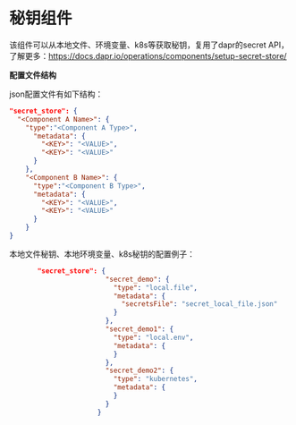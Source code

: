 # 秘钥组件
该组件可以从本地文件、环境变量、k8s等获取秘钥，复用了dapr的secret API，了解更多：https://docs.dapr.io/operations/components/setup-secret-store/

**配置文件结构**

json配置文件有如下结构：

```json
"secret_store": {
  "<Component A Name>": {
    "type":"<Component A Type>",
      "metadata": {
        "<KEY>": "<VALUE>",
        "<KEY>": "<VALUE>"
      }
    },
    "<Component B Name>": {
      "type":"<Component B Type>",
      "metadata": {
        "<KEY>": "<VALUE>",
        "<KEY>": "<VALUE>"
      }
    }
}
```

本地文件秘钥、本地环境变量、k8s秘钥的配置例子：

```json
       "secret_store": {
                        "secret_demo": {
                          "type": "local.file",
                          "metadata": {
                            "secretsFile": "secret_local_file.json"
                          }
                        },
                        "secret_demo1": {
                          "type": "local.env",
                          "metadata": {
                          }
                        },
                        "secret_demo2": {
                          "type": "kubernetes",
                          "metadata": {
                          }
                        }
                      }
```